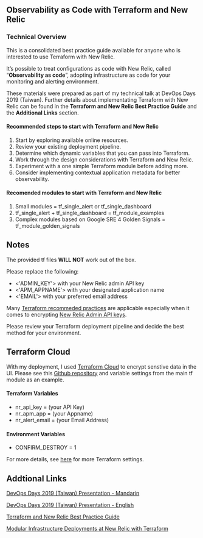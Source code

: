## Observability as Code with Terraform and New Relic

### Technical Overview

This is a consolidated best practice guide available for anyone who is interested to use Terraform with New Relic.

It’s possible to treat configurations as code with New Relic, called “**Observability as code**”, adopting infrastructure as code for your monitoring and alerting environment.

These materials were prepared as part of my technical talk at DevOps Days 2019 (Taiwan). Further details about implementating Terraform with New Relic can be found in the **Terraform and New Relic Best Practice Guide** and the **Additional Links** section. 

#### Recommended steps to start with Terraform and New Relic

1. Start by exploring available online resources. 
2. Review your existing deployment pipeline.
3. Determine which dynamic variables that you can pass into Terraform.
4. Work through the design considerations with Terraform and New Relic.
5. Experiment with a one simple Terraform module before adding more.
6. Consider implementing contextual application metadata for better observability.

#### Recomended modules to start with Terraform and New Relic

1. Small modules = tf_single_alert or tf_single_dashboard 
2. tf_single_alert + tf_single_dashboard = tf_module_examples
3. Complex modules based on Google SRE 4 Golden Signals = tf_module_golden_signals

## Notes

The provided tf files **WILL NOT** work out of the box. 

Please replace the following: 
- <'ADMIN_KEY'> with your New Relic admin API key
- <'APM_APPNAME'> with your designated application name
- <'EMAIL'> with your preferred email address

Many [Terraform recommeded practices](https://www.terraform.io/docs/cloud/guides/recommended-practices/index.html) are applicable especially when it comes to encrypting [New Relic Admin API keys](https://www.terraform.io/docs/state/sensitive-data.html). 

Please review your Terraform deployment pipeline and decide the best method for your  environment. 

## Terraform Cloud

With my deployment, I used [Terraform Cloud](https://app.terraform.io) to encrypt senstive data in the UI. Please see this [Github repository](https://github.com/ntcsteve/Terraform_Cloud) and variable settings from the main tf module as an example.

#### Terraform Variables
- nr_api_key = (your API Key)
- nr_apm_app = (your Appname)
- nr_alert_email = (your Email Address)

#### Environment Variables
- CONFIRM_DESTROY = 1

For more details, see [here](https://www.terraform.io/docs/cloud/workspaces/settings.html) for more Terraform settings.

## Addtional Links

[DevOps Days 2019 (Taiwan) Presentation - Mandarin](https://www.dropbox.com/s/iqbm5qo363rzp89/Observability%20as%20Code%20%28DevOps%20Days%20TW%202019%29%20Traditional%20Mandarin.pdf?dl=0)

[DevOps Days 2019 (Taiwan) Presentation - English](https://www.dropbox.com/s/hahglmuilx3ov2g/Observability%20as%20Code%20%28DevOps%20Days%20TW%202019%29%20English.pdf?dl=0)

[Terraform and New Relic Best Practice Guide](https://www.dropbox.com/s/yp2tq72et0rrf7n/Terraform%20with%20New%20Relic%20Best%20Practices.pdf?dl=0)

[Modular Infrastructure Deployments at New Relic with Terraform](https://www.hashicorp.com/resources/modular-infrastructure-deployments-new-relic-terraform)